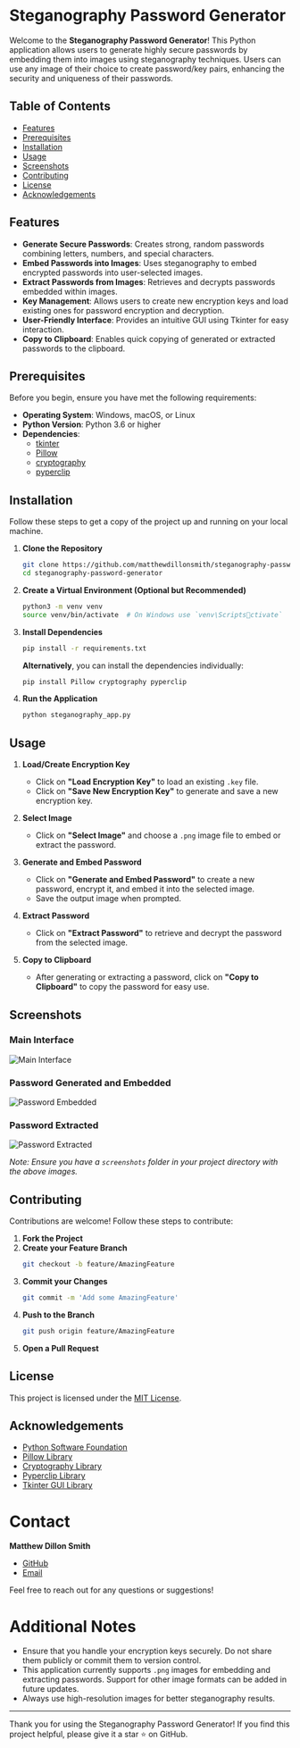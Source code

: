 
# Steganography Password Generator

Welcome to the **Steganography Password Generator**! This Python application allows users to generate highly secure passwords by embedding them into images using steganography techniques. Users can use any image of their choice to create password/key pairs, enhancing the security and uniqueness of their passwords.

## Table of Contents
- [Features](#features)
- [Prerequisites](#prerequisites)
- [Installation](#installation)
- [Usage](#usage)
- [Screenshots](#screenshots)
- [Contributing](#contributing)
- [License](#license)
- [Acknowledgements](#acknowledgements)

## Features
- **Generate Secure Passwords**: Creates strong, random passwords combining letters, numbers, and special characters.
- **Embed Passwords into Images**: Uses steganography to embed encrypted passwords into user-selected images.
- **Extract Passwords from Images**: Retrieves and decrypts passwords embedded within images.
- **Key Management**: Allows users to create new encryption keys and load existing ones for password encryption and decryption.
- **User-Friendly Interface**: Provides an intuitive GUI using Tkinter for easy interaction.
- **Copy to Clipboard**: Enables quick copying of generated or extracted passwords to the clipboard.

## Prerequisites
Before you begin, ensure you have met the following requirements:
- **Operating System**: Windows, macOS, or Linux
- **Python Version**: Python 3.6 or higher
- **Dependencies**:
  - [tkinter](https://docs.python.org/3/library/tkinter.html)
  - [Pillow](https://pypi.org/project/Pillow/)
  - [cryptography](https://pypi.org/project/cryptography/)
  - [pyperclip](https://pypi.org/project/pyperclip/)

## Installation

Follow these steps to get a copy of the project up and running on your local machine.

1. **Clone the Repository**
   ```bash
   git clone https://github.com/matthewdillonsmith/steganography-password-generator.git
   cd steganography-password-generator
   ```

2. **Create a Virtual Environment (Optional but Recommended)**
   ```bash
   python3 -m venv venv
   source venv/bin/activate  # On Windows use `venv\Scriptsctivate`
   ```

3. **Install Dependencies**
   ```bash
   pip install -r requirements.txt
   ```

   **Alternatively**, you can install the dependencies individually:
   ```bash
   pip install Pillow cryptography pyperclip
   ```

4. **Run the Application**
   ```bash
   python steganography_app.py
   ```

## Usage

1. **Load/Create Encryption Key**
   - Click on **"Load Encryption Key"** to load an existing `.key` file.
   - Click on **"Save New Encryption Key"** to generate and save a new encryption key.

2. **Select Image**
   - Click on **"Select Image"** and choose a `.png` image file to embed or extract the password.

3. **Generate and Embed Password**
   - Click on **"Generate and Embed Password"** to create a new password, encrypt it, and embed it into the selected image.
   - Save the output image when prompted.

4. **Extract Password**
   - Click on **"Extract Password"** to retrieve and decrypt the password from the selected image.

5. **Copy to Clipboard**
   - After generating or extracting a password, click on **"Copy to Clipboard"** to copy the password for easy use.

## Screenshots

### Main Interface
![Main Interface](screenshots/main_interface.png)

### Password Generated and Embedded
![Password Embedded](screenshots/password_embedded.png)

### Password Extracted
![Password Extracted](screenshots/password_extracted.png)

*Note: Ensure you have a `screenshots` folder in your project directory with the above images.*

## Contributing

Contributions are welcome! Follow these steps to contribute:

1. **Fork the Project**
2. **Create your Feature Branch**
   ```bash
   git checkout -b feature/AmazingFeature
   ```
3. **Commit your Changes**
   ```bash
   git commit -m 'Add some AmazingFeature'
   ```
4. **Push to the Branch**
   ```bash
   git push origin feature/AmazingFeature
   ```
5. **Open a Pull Request**

## License

This project is licensed under the [MIT License](LICENSE).

## Acknowledgements

- [Python Software Foundation](https://www.python.org/)
- [Pillow Library](https://python-pillow.org/)
- [Cryptography Library](https://cryptography.io/)
- [Pyperclip Library](https://github.com/asweigart/pyperclip)
- [Tkinter GUI Library](https://docs.python.org/3/library/tkinter.html)

# Contact

**Matthew Dillon Smith**
- [GitHub](https://github.com/matthewdillonsmith)
- [Email](mailto:youremail@example.com)

Feel free to reach out for any questions or suggestions!

# Additional Notes

- Ensure that you handle your encryption keys securely. Do not share them publicly or commit them to version control.
- This application currently supports `.png` images for embedding and extracting passwords. Support for other image formats can be added in future updates.
- Always use high-resolution images for better steganography results.

---

Thank you for using the Steganography Password Generator! If you find this project helpful, please give it a star ⭐ on GitHub.
